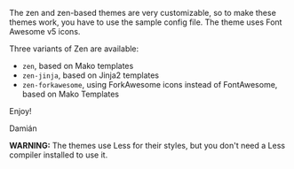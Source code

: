 The zen and zen-based themes are very customizable, so to make these themes
work, you have to use the sample config file. The theme uses Font Awesome v5
icons.

Three variants of Zen are available:

* `zen`, based on Mako templates
* `zen-jinja`, based on Jinja2 templates
* `zen-forkawesome`, using ForkAwesome icons instead of FontAwesome, based on Mako Templates

Enjoy!

Damián

**WARNING:** The themes use Less for their styles, but you don't need a Less compiler installed to use it.
